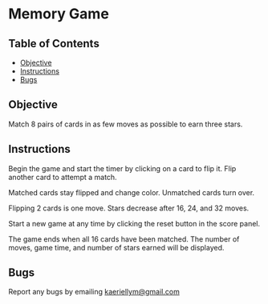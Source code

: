 # Memory Game

## Table of Contents

* [Objective](#objective)
* [Instructions](#instructions)
* [Bugs](#bugs)

## Objective

Match 8 pairs of cards in as few moves as possible to earn three stars.  

## Instructions  

Begin the game and start the timer by clicking on a card to flip it. Flip another card to attempt a match.

Matched cards stay flipped and change color. Unmatched cards turn over.

Flipping 2 cards is one move. Stars decrease after 16, 24, and 32 moves.

Start a new game at any time by clicking the reset button in the score panel.

The game ends when all 16 cards have been matched. The number of moves, game time, and number of stars earned will be displayed.   

## Bugs

Report any bugs by emailing kaeriellym@gmail.com
